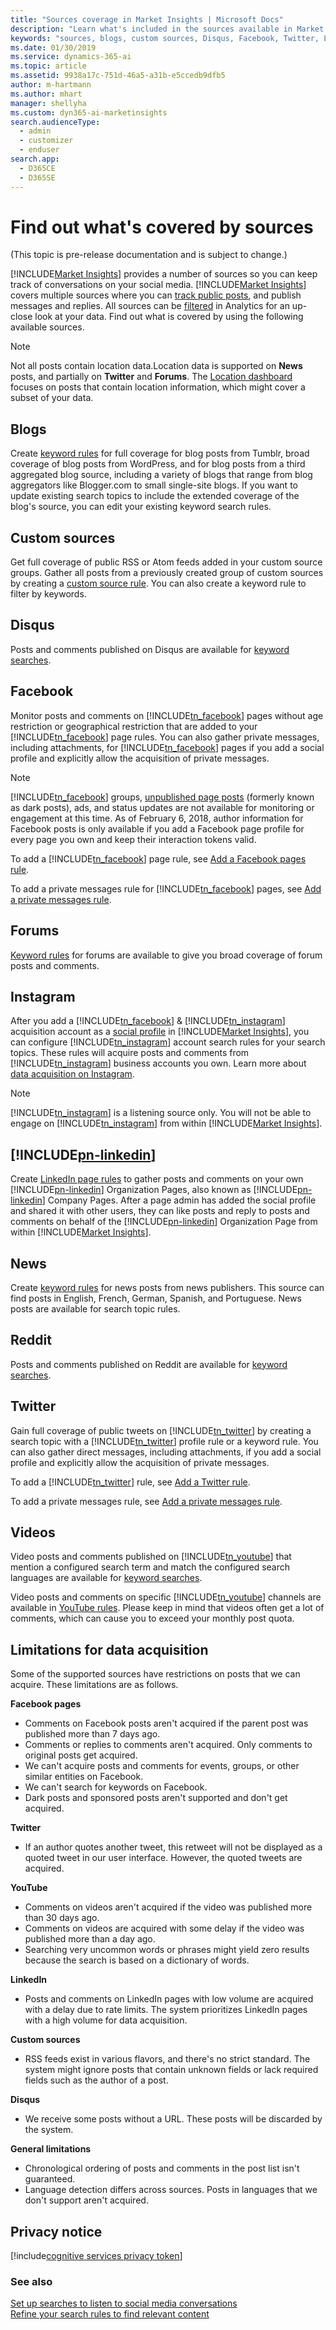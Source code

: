 ```yaml
---
title: "Sources coverage in Market Insights | Microsoft Docs"
description: "Learn what's included in the sources available in Market Insights."
keywords: "sources, blogs, custom sources, Disqus, Facebook, Twitter, LinkedIn, Reddit, YouTube, forums, Instagram, news"
ms.date: 01/30/2019
ms.service: dynamics-365-ai
ms.topic: article
ms.assetid: 9938a17c-751d-46a5-a31b-e5ccedb9dfb5
author: m-hartmann
ms.author: mhart
manager: shellyha
ms.custom: dyn365-ai-marketinsights
search.audienceType: 
  - admin
  - customizer
  - enduser
search.app: 
  - D365CE
  - D365SE
---
```


# Find out what&#39;s covered by sources

(This topic is pre-release documentation and is subject to change.)

[!INCLUDE[Market Insights](../includes/pn-market-insights-short.md)] provides a number of sources so you can keep track of conversations on your social media. [!INCLUDE[Market Insights](../includes/pn-market-insights-short.md)] covers multiple sources where you can [track public posts](set-up-searches.md), and publish messages and replies. All sources can be [filtered](use-filters.md) in Analytics for an up-close look at your data. Find out what is covered by using the following available sources.

> [!NOTE]
> Not all posts contain location data.Location data is supported on **News** posts, and partially on **Twitter**
and **Forums**. The [Location dashboard](analytics-location.md) focuses on posts that contain location information, which might cover a subset of your data.

## Blogs

Create [keyword rules](add-rules-search-topic.md#addKeywordsRule) for full coverage for blog posts from Tumblr, broad coverage of blog posts from WordPress, and for blog posts from a third aggregated blog source, including a variety of blogs that range from blog aggregators like Blogger.com to small single-site blogs. If you want to update existing search topics to include the extended coverage of the blog's source, you can edit your existing keyword search rules.

## Custom sources

Get full coverage of public RSS or Atom feeds added in your custom source groups. Gather all posts from a previously created group of custom sources by creating a [custom source rule](add-rules-search-topic.md#customSourceRule). You can also create a keyword rule to filter by keywords.

## Disqus

Posts and comments published on Disqus are available for [keyword searches](add-rules-search-topic.md#addKeywordsRule).

## Facebook

Monitor posts and comments on [!INCLUDE[tn_facebook](../includes/tn-facebook.md)] pages without age restriction or geographical restriction that are added to your [!INCLUDE[tn_facebook](../includes/tn-facebook.md)] page rules. You can also gather private messages, including attachments, for [!INCLUDE[tn_facebook](../includes/tn-facebook.md)] pages if you add a social profile and explicitly allow the acquisition of private messages.

> [!NOTE]
> [!INCLUDE[tn_facebook](../includes/tn-facebook.md)] groups, [unpublished page posts](https://www.facebook.com/business/help/835452799843730) (formerly known as dark posts), ads, and status updates are not available for monitoring or engagement at this time. As of February 6, 2018, author information for Facebook posts is only available if you add a Facebook page profile for every page you own and keep their interaction tokens valid. 

To add a [!INCLUDE[tn_facebook](../includes/tn-facebook.md)] page rule, see [Add a Facebook pages rule](add-rules-search-topic.md#addFacebookRule).

To add a private messages rule for [!INCLUDE[tn_facebook](../includes/tn-facebook.md)] pages, see [Add a private messages rule](add-rules-search-topic.md#privateMessagesRule).

## Forums
[Keyword rules](add-rules-search-topic.md#addKeywordsRule) for forums are available to give you broad coverage of forum posts and comments.

## Instagram

After you add a [!INCLUDE[tn_facebook](../includes/tn-facebook.md)] & [!INCLUDE[tn_instagram](../includes/tn-instagram.md)] acquisition account as a [social profile](manage-social-profiles.md) in [!INCLUDE[Market Insights](../includes/pn-market-insights-short.md)], you can configure [!INCLUDE[tn_instagram](../includes/tn-instagram.md)] account search rules for your search topics. These rules will acquire posts and comments from [!INCLUDE[tn_instagram](../includes/tn-instagram.md)] business accounts you own. Learn more about [data acquisition on Instagram](instagram-data-acquisition.md).

> [!NOTE]
> [!INCLUDE[tn_instagram](../includes/tn-instagram.md)] is a listening source only. You will not be able to engage on [!INCLUDE[tn_instagram](../includes/tn-instagram.md)] from within [!INCLUDE[Market Insights](../includes/pn-market-insights-short.md)].

## [!INCLUDE[pn-linkedin](../includes/pn-linkedin.md)]

Create [LinkedIn page rules](add-rules-search-topic.md#linkedin-page-rule) to gather posts and comments on your own [!INCLUDE[pn-linkedin](../includes/pn-linkedin.md)] Organization Pages, also known as [!INCLUDE[pn-linkedin](../includes/pn-linkedin.md)] Company Pages. After a page admin has added the social profile and shared it with other users, they can like posts and reply to posts and comments on behalf of the [!INCLUDE[pn-linkedin](../includes/pn-linkedin.md)] Organization Page from within [!INCLUDE[Market Insights](../includes/pn-market-insights-short.md)].

## News

Create [keyword rules](add-rules-search-topic.md#addKeywordsRule) for news posts from news publishers. This source can find posts in English, French, German, Spanish, and Portuguese. News posts are available for search topic rules.

## Reddit

Posts and comments published on Reddit are available for [keyword searches](add-rules-search-topic.md#addKeywordsRule).

## Twitter

Gain full coverage of public tweets on [!INCLUDE[tn_twitter](../includes/tn-twitter.md)] by creating a search topic with a [!INCLUDE[tn_twitter](../includes/tn-twitter.md)] profile rule or a keyword rule. You can also gather direct messages, including attachments, if you add a social profile and explicitly allow the acquisition of private messages.

To add a [!INCLUDE[tn_twitter](../includes/tn-twitter.md)] rule, see [Add a Twitter rule](add-rules-search-topic.md#addTwitterRule).

To add a private messages rule, see [Add a private messages rule](add-rules-search-topic.md#privateMessagesRule).

## Videos

Video posts and comments published on [!INCLUDE[tn_youtube](../includes/tn-youtube.md)] that mention a configured search term and match the configured search languages are available for [keyword searches](add-rules-search-topic.md#addKeywordsRule).

Video posts and comments on specific [!INCLUDE[tn_youtube](../includes/tn-youtube.md)] channels are available in [YouTube rules](add-rules-search-topic.md). Please keep in mind that videos often get a lot of comments, which can cause you to exceed your monthly post quota.

## Limitations for data acquisition

Some of the supported sources have restrictions on posts that we can acquire. These limitations are as follows.

**Facebook pages**
- Comments on Facebook posts aren't acquired if the parent post was published more than 7 days ago.
- Comments or replies to comments aren't acquired. Only comments to original posts get acquired.        
- We can't acquire posts and comments for events, groups, or other similar entities on Facebook.
- We can't search for keywords on Facebook.
- Dark posts and sponsored posts aren't supported and don't get acquired.

**Twitter**
- If an author quotes another tweet, this retweet will not be displayed as a quoted tweet in our user interface. However, the quoted tweets are acquired.

**YouTube**
- Comments on videos aren't acquired if the video was published more than 30 days ago.
- Comments on videos are acquired with some delay if the video was published more than a day ago.
- Searching very uncommon words or phrases might yield zero results because the search is based on a dictionary of words.

**LinkedIn** 
- Posts and comments on LinkedIn pages with low volume are acquired with a delay due to rate limits. The system prioritizes LinkedIn pages with a high volume for data acquisition.

**Custom sources**
- RSS feeds exist in various flavors, and there's no strict standard. The system might ignore posts that contain unknown fields or lack required fields such as the author of a post.

**Disqus**
- We receive some posts without a URL. These posts will be discarded by the system.

**General limitations**
- Chronological ordering of posts and comments in the post list isn't guaranteed.
- Language detection differs across sources. Posts in languages that we don't support aren't acquired.


## Privacy notice

[!include[cognitive services privacy token](../includes/cc-privacy-market-insights-ms-cognitive-services.md)]

### See also  
[Set up searches to listen to social media conversations](set-up-searches.md)   
[Refine your search rules to find relevant content](refine-search-rules.md)
